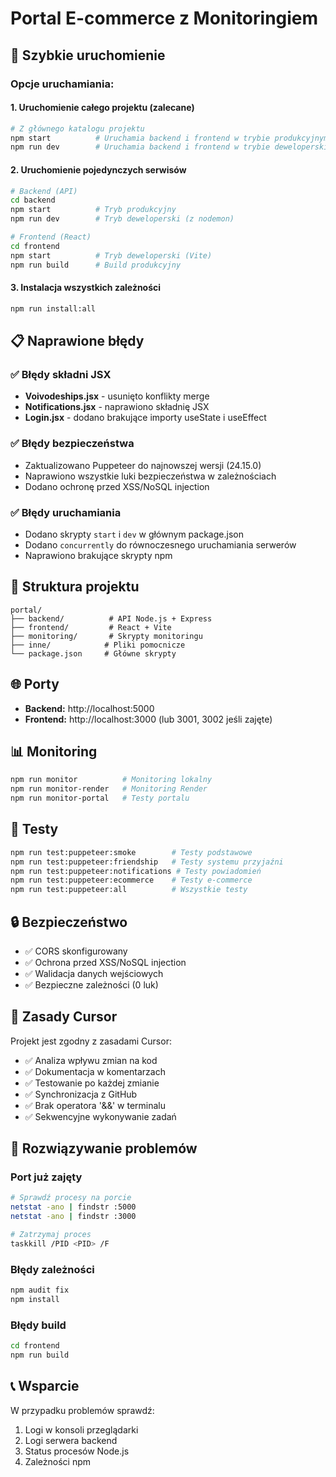 # Portal E-commerce z Monitoringiem

## 🚀 Szybkie uruchomienie

### Opcje uruchamiania:

#### 1. Uruchomienie całego projektu (zalecane)
```bash
# Z głównego katalogu projektu
npm start          # Uruchamia backend i frontend w trybie produkcyjnym
npm run dev        # Uruchamia backend i frontend w trybie deweloperskim
```

#### 2. Uruchomienie pojedynczych serwisów
```bash
# Backend (API)
cd backend
npm start          # Tryb produkcyjny
npm run dev        # Tryb deweloperski (z nodemon)

# Frontend (React)
cd frontend
npm start          # Tryb deweloperski (Vite)
npm run build      # Build produkcyjny
```

#### 3. Instalacja wszystkich zależności
```bash
npm run install:all
```

## 📋 Naprawione błędy

### ✅ Błędy składni JSX
- **Voivodeships.jsx** - usunięto konflikty merge
- **Notifications.jsx** - naprawiono składnię JSX
- **Login.jsx** - dodano brakujące importy useState i useEffect

### ✅ Błędy bezpieczeństwa
- Zaktualizowano Puppeteer do najnowszej wersji (24.15.0)
- Naprawiono wszystkie luki bezpieczeństwa w zależnościach
- Dodano ochronę przed XSS/NoSQL injection

### ✅ Błędy uruchamiania
- Dodano skrypty `start` i `dev` w głównym package.json
- Dodano `concurrently` do równoczesnego uruchamiania serwerów
- Naprawiono brakujące skrypty npm

## 🔧 Struktura projektu

```
portal/
├── backend/          # API Node.js + Express
├── frontend/         # React + Vite
├── monitoring/       # Skrypty monitoringu
├── inne/            # Pliki pomocnicze
└── package.json     # Główne skrypty
```

## 🌐 Porty

- **Backend:** http://localhost:5000
- **Frontend:** http://localhost:3000 (lub 3001, 3002 jeśli zajęte)

## 📊 Monitoring

```bash
npm run monitor          # Monitoring lokalny
npm run monitor-render   # Monitoring Render
npm run monitor-portal   # Testy portalu
```

## 🧪 Testy

```bash
npm run test:puppeteer:smoke        # Testy podstawowe
npm run test:puppeteer:friendship   # Testy systemu przyjaźni
npm run test:puppeteer:notifications # Testy powiadomień
npm run test:puppeteer:ecommerce    # Testy e-commerce
npm run test:puppeteer:all          # Wszystkie testy
```

## 🔒 Bezpieczeństwo

- ✅ CORS skonfigurowany
- ✅ Ochrona przed XSS/NoSQL injection
- ✅ Walidacja danych wejściowych
- ✅ Bezpieczne zależności (0 luk)

## 📝 Zasady Cursor

Projekt jest zgodny z zasadami Cursor:
- ✅ Analiza wpływu zmian na kod
- ✅ Dokumentacja w komentarzach
- ✅ Testowanie po każdej zmianie
- ✅ Synchronizacja z GitHub
- ✅ Brak operatora '&&' w terminalu
- ✅ Sekwencyjne wykonywanie zadań

## 🐛 Rozwiązywanie problemów

### Port już zajęty
```bash
# Sprawdź procesy na porcie
netstat -ano | findstr :5000
netstat -ano | findstr :3000

# Zatrzymaj proces
taskkill /PID <PID> /F
```

### Błędy zależności
```bash
npm audit fix
npm install
```

### Błędy build
```bash
cd frontend
npm run build
```

## 📞 Wsparcie

W przypadku problemów sprawdź:
1. Logi w konsoli przeglądarki
2. Logi serwera backend
3. Status procesów Node.js
4. Zależności npm 